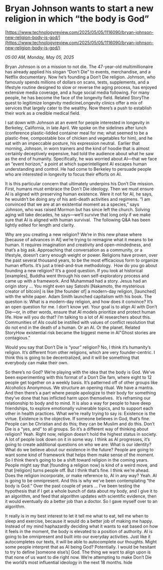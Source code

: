 # Bryan Johnson wants to start a new religion in which “the body is God”

[https://www.technologyreview.com/2025/05/05/1116090/bryan-johnson-new-religion-body-is-god/](https://www.technologyreview.com/2025/05/05/1116090/bryan-johnson-new-religion-body-is-god/)

*05:00 AM, Monday, May 05, 2025*

Bryan Johnson is on a mission to not die. The 47-year-old multimillionaire has already applied his slogan “Don’t Die” to events, merchandise, and a Netflix documentary. Now he’s founding a Don’t Die religion. Johnson, who famously spends millions of dollars on scans, tests, supplements, and a lifestyle routine designed to slow or reverse the aging process, has enjoyed extensive media coverage, and a huge social media following. For many people, he has become the face of the longevity field. Related StoryThe quest to legitimize longevity medicineLongevity clinics offer a mix of services that largely cater to the wealthy. Now there’s a push to establish their work as a credible medical field.

I sat down with Johnson at an event for people interested in longevity in Berkeley, California, in late April. We spoke on the sidelines after lunch (conference plastic-lidded container meal for me; what seemed to be a plastic-free, compostable box of chicken and vegetables for him), and he sat with an impeccable posture, his expression neutral.  Earlier that morning, Johnson, in worn trainers and the kind of hoodie that is almost certainly deceptively expensive, had told the audience about what he saw as the end of humanity. Specifically, he was worried about AI—that we face an “event horizon,” a point at which superintelligent AI escapes human understanding and control. He had come to Berkeley to persuade people who are interested in longevity to focus their efforts on AI.

It is this particular concern that ultimately underpins his Don’t Die mission. First, humans must embrace the Don’t Die ideology. Then we must ensure AI is aligned with preserving human existence. Were it not for AI, he says, he wouldn’t be doing any of his anti-death activities and regimens. “I am convinced that we are at an existential moment as a species,” says Johnson, who was raised Mormon but has since left the church. Solving aging will take decades, he says—we’ll survive that long only if we make sure that AI is aligned with human survival.  The following Q&A has been lightly edited for length and clarity.

Why are you creating a new religion? We’re in this new phase where [because of advances in AI] we’re trying to reimagine what it means to be human. It requires imagination and creativity and open-mindedness, and that’s a big ask. Approaching that conversation as a community, or a lifestyle, doesn’t carry enough weight or power. Religions have proven, over the past several thousand years, to be the most efficacious form to organize human efforts. It’s just a tried-and-true methodology.  How do you go about founding a new religion? It’s a good question. If you look at historical [examples], Buddha went through his own self-exploratory process and came up with a framework. And Muhammad had a story. Jesus had an origin story … You might even say Satoshi [Nakamoto, the mysterious creator of bitcoin] is like [the founder of] a modern-day religion, [launched] with the white paper. Adam Smith launched capitalism with his book. The question is: What is a modern-day religion, and how does it convince? It’s an open question for me. I don’t know yet.  Your goal is to align AI with Don’t Die—or, in other words, ensure that AI models prioritize and protect human life. How will you do that? I’m talking to a lot of AI researchers about this. Communities of AIs could be instilled with values of conflict resolution that do not end in the death of a human. Or an AI. Or the planet. Related StoryHow existential risk became the biggest meme in AI"Ghost stories are contagious."

Would you say that Don’t Die is “your” religion? No, I think it’s humanity’s religion. It’s different from other religions, which are very founder-centric. I think this is going to be decentralized, and it will be something that everybody can make their own.

So there’s no God? We’re playing with the idea that the body is God. We’ve been experimenting with this format of a Don’t Die fam, where eight to 12 people get together on a weekly basis. It’s patterned off of other groups like Alcoholics Anonymous. We structure an opening ritual. We have a mantra. And then there’s a part where people apologize to their body for something they’ve done that has inflicted harm upon themselves.  It’s reframing our relationship to body and to mind. It is also a way for people to have deep friendships, to explore emotionally vulnerable topics, and to support each other in health practices. What we’re really trying to say is: Existence is the virtue. Existence is the objective. If someone believes in God, that’s fine. People can be Christian and do this; they can be Muslim and do this. Don’t Die is a “yes, and” to all groups. So it’s a different way of thinking about religion? Yeah. Right now, religion doesn’t hold the highest status in society. A lot of people look down on it in some way. I think as AI progresses, it’s going to create additional questions on who we are: What is our identity? What do we believe about our existence in the future? People are going to want some kind of framework that helps them make sense of the moment. So I think there’s going to be a shift toward religion in the coming years. People might say that [founding a religion now] is kind of a weird move, and that [religion] turns people off. But I think that’s fine. I think we’re ahead. Does the religion incorporate, or make reference to, AI in any way? Yeah. AI is going to be omnipresent. And this is why we’ve been contemplating “the body is God.” Over the past couple of years … I’ve been testing the hypothesis that if I get a whole bunch of data about my body, and I give it to an algorithm, and feed that algorithm updates with scientific evidence, then it would eventually do a better job than a doctor. So I gave myself over to an algorithm.

It really is in my best interest to let it tell me what to eat, tell me when to sleep and exercise, because it would do a better job of making me happy. Instead of my mind haphazardly deciding what it wants to eat based on how it feels in the moment, the body is elevated to a position of authority. AI is going to be omnipresent and built into our everyday activities. Just like it autocompletes our texts, it will be able to autocomplete our thoughts. Might some people interpret that as AI being God? Potentially. I would be hesitant to try to define [someone else’s] God. The thing we want to align upon is that none of us want to die right now. We’re attempting to make Don’t Die the world’s most influential ideology in the next 18 months. hide

